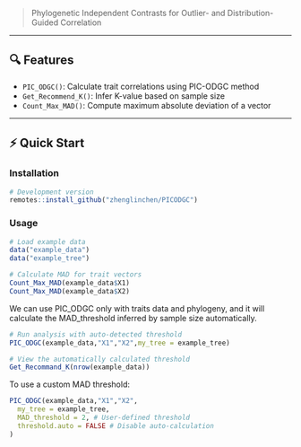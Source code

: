 
> Phylogenetic Independent Contrasts for Outlier- and Distribution-Guided Correlation

---

## 🔍 Features

- `PIC_ODGC()`: Calculate trait correlations using PIC-ODGC method
- `Get_Recommend_K()`: Infer K-value based on sample size
- `Count_Max_MAD()`: Compute maximum absolute deviation of a vector


---

## ⚡ Quick Start

### Installation

```r
# Development version
remotes::install_github("zhenglinchen/PICODGC")

```
### Usage
```r
# Load example data
data("example_data")
data("example_tree")

# Calculate MAD for trait vectors
Count_Max_MAD(example_data$X1)
Count_Max_MAD(example_data$X2)
```

We can use PIC_ODGC only with traits data and phylogeny, and it will calculate the MAD_threshold inferred by sample size automatically.
```r
# Run analysis with auto-detected threshold
PIC_ODGC(example_data,"X1","X2",my_tree = example_tree)

# View the automatically calculated threshold
Get_Recommand_K(nrow(example_data))

```

To use a custom MAD threshold:

```r
PIC_ODGC(example_data,"X1","X2",
  my_tree = example_tree,
  MAD_threshold = 2, # User-defined threshold
  threshold.auto = FALSE # Disable auto-calculation
)
```


